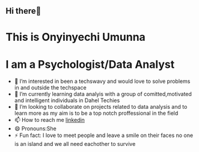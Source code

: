    ## Hi there👋
   # This is Onyinyechi Umunna
  # I am a Psychologist/Data Analyst
- 👀 I’m interested in been a techswavy and would love to solve problems in and outside the techspace  
- 🌱 I’m currently learning data analyis with a group of comitted,motivated and intelligent individuals in Dahel Techies
- 💞️ I’m looking to collaborate on projects related to data analysis and to learn more as my aim is to be a top notch proffessional in the field 
- 📫 How to reach me [linkedin](https://www.linkedin.com/in/onyinyechi-umunna-32a52bba)
- 😄 Pronouns:She
- ⚡ Fun fact: I love to meet people and leave a smile on their faces no one is an island and we all need eachother to survive 




